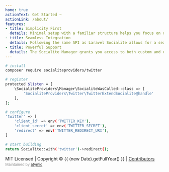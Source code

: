 ```yaml
---
home: true
actionText: Get Started →
actionLink: /about/
features:
- title: Simplicity First
  details: Minimal setup with a familiar structure helps you focus on developing your newest product.
- title: Seamless Integration
  details: Following the same API as Laravel Socialite allows for a seamless integration.
- title: Powerful Support
  details: The Socialite Manager grants you access to both custom and official providers.
---
```


<style>
.maintain {
    display: block;
    margin-top: 0.3em;
    color: #989898;
}
</style>


``` bash
# install
composer require socialiteproviders/twitter

# register
protected $listen = [
    \SocialiteProviders\Manager\SocialiteWasCalled::class => [
        'SocialiteProviders\Twitter\TwitterExtendSocialite@handle'
    ],
];

# configure
'twitter' => [
    'client_id' => env('TWITTER_KEY'),
    'client_secret' => env('TWITTER_SECRET'),
    'redirect' => env('TWITTER_REDIRECT_URI'),
]

# start building
return Socialite::with('twitter')->redirect();
```

<div class="footer">
    MIT Licensed | Copyright © {{ (new Date).getFullYear() }} | <a href="https://github.com/orgs/socialiteproviders/people">Contributors</a>
    <small class="maintain">Maintained by <a href="https://atymic.dev">atymic</a></small>
</div>
